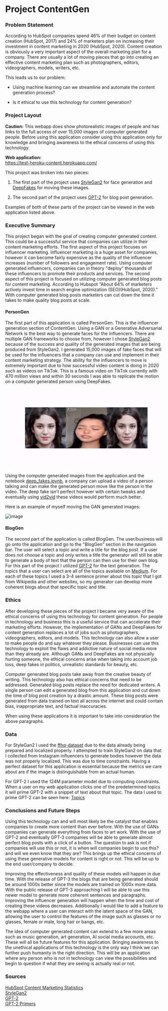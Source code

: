 # **Project ContentGen**

### **Problem Statement**

According to HubSpot companies spend 46% of their budget on content creation (HubSpot, 2017) and 24% of marketers plan on increasing their investment in content marketing in 2020 (HubSpot, 2020). Content creation is obviously a very important aspect of the overall marketing plan for a company. There are usually a lot of moving pieces that go into creating an effective content marketing plan such as photographers, editors, videographers, models, writers, etc. 

This leads us to our problem:

- Using machine learning can we streamline and automate the content generation process?

- Is it ethical to use this technology for content generation?


### **Project Layout**

**Caution:** This webapp does show photorealistic images of people and has links to the full access of over 15,000 images of computer generated people. Before using this application consider using this application only for knowledge and bringing awareness to the ethical concerns of using this technology.  

**Web application:**  
https://test-heroku-content.herokuapp.com/  

This project was broken into two pieces:   

1. The first part of the project uses [StyleGan2](https://github.com/amcurley/test-heroku/blob/master/people/StyleGan2_ContentGen.ipynb) for face generation and [DeepFakes](https://github.com/amcurley/test-heroku/blob/master/people/deep_fakes.ipynb) for moving these images. 

2. The second part of the project uses [GPT-2](https://github.com/amcurley/test-heroku/tree/master/gpt) for blog post generation.

Examples of both of these parts of the project can be viewed in the web application listed above.



### **Executive Summary**

This project began with the goal of creating computer generated content. This could be a successful service that companies can utilize in their content marketing efforts. The first aspect of this project focuses on influencer marketing. Influencer marketing is a huge asset for companies, however it can become fairly expensive as the quality of the influencer increases (number of followers and engagement rate). Using computer generated influencers, companies can in theory "deploy" thousands of these influencers to promote their products and services. The second aspect of this project is focused on utilizing computer generated blog posts for content marketing. According to Hubspot "About 64% of marketers actively invest time in search engine optimization (SEO)(HubSpot, 2020)." With computer generated blog posts marketers can cut down the time it takes to make quality blog posts at scale. 

#### **PersonGen**
The first part of this application is called PersonGen. This is the influencer generation section of ContentGen. Using a GAN or a Generative Adversarial Network is the best way to generate faces for the influencers. There are multiple GAN frameworks to choose from, however I chose [StyleGan2](https://github.com/NVlabs/stylegan2) because of the success and quality of the generated images that are being produced from StyleGan2. I generated 15,000 images of fake faces that will be used for the influencers that a company can use and implement in their content marketing strategy. The ability for the influencers to move is extremely important due to how successful video content is doing in 2020 such as videos on TikTok. This is a famous video on TikTok currently with 470 million views and within 30 seconds I was able to replicate the motion on a computer generated person using DeepFakes.

![image](./assets/deep-fake-gan.gif "GAN")


Using the computer generated images from the application and the notebook [deep_fakes.ipynb](https://github.com/amcurley/test-heroku/blob/master/people/deep_fakes.ipynb), a company can upload a video of a person talking and can make the generated person move like the person in the video. The deep fake isn't perfect however with certain tweaks and eventually using [vid2vid](https://github.com/NVlabs/few-shot-vid2vid) these videos would perform much better.

Here is an example of myself moving the GAN generated images:

![image](./assets/gans.gif "GAN")

#### **BlogGen**
The second part of the application is called BlogGen. The user/business will go onto the application and go to the "BlogGen" section in the navigation bar. The user will select a topic and write a title for the blog post. If a user does not choose a topic and only writes a title the generator will still be able to generate a body of text that the person can then use for their own blog. For this part of the project I utilized [GPT-2](https://github.com/openai/gpt-2) for the text generation. The topics that a user can select are all of the topics available on [Medium](https://medium.com/topics). For each of these topics I used a 3-4 sentence primer about this topic that I got from Wikipedia and other websites, so my generator can develop more coherent blogs about that specific topic and title.

### **Ethics**

After developing these pieces of the project I became very aware of the ethical concerns of using this technology for content generation. For people in technology and business this is a useful service that can accelerate their marketing efforts. However, the implementation of GANs and DeepFakes for content generation replaces a lot of jobs such as photographers, videographers, editors, and models. This technology can also allow a user to make people do and say whatever they please. Businesses can use this technology to exploit the flaws and addictive nature of social media more than they already are. Although GANs and DeepFakes are not physically hurting someone, the ethical concerns arise when taking into account job loss, deep fakes in politics, unrealistic standards for beauty, etc. 

Computer generated blog posts take away from the creative beauty of writing. This technology also has ethical concerns that need to be addressed. Generated blog posts replace the need for dedicated writers. A single person can edit a generated blog from this application and cut down the time of blog post creation by a drastic amount. These blog posts were generated from data trained on text all across the internet and could contain bias, inappropriate text, and factual inaccuracies. 

When using these applications it is important to take into consideration the above paragraphs.

### **Data**

For StyleGan2 I used the [ffhq-dataset](https://github.com/NVlabs/ffhq-dataset) due to the data already being prepared and localized properly. I attempted to train StyleGan2 on data that I collected from Instagram influencers to generate bodies however the data was not properly localized. This was due to time constraints. Having a perfect dataset for this application is essential because the metrics we care about are if the image is distinguishable from an actual human.

For GPT-2 I used the 124M parameter model due to computing constraints. When a user on my web application clicks one of the predetermined topics it will prime GPT-2 with a snippet of text about that topic. The data I used to prime GPT-2 can be seen here: [Topics](https://github.com/amcurley/test-heroku/tree/master/pages/topics)

### **Conclusions and Future Steps**
Using this technology can and will most likely be the catalyst that enables companies to create more content than ever before. With the use of GANs companies can generate everything from faces to art work. With the use of GPT-2 and eventually GPT-3 companies will be able to generate almost perfect blog posts with a click of a button. The question to ask is not if companies will use this or not, it is when will companies begin to use this? and will we even know that they are? This brings up the ethical concerns of using these generative models for content is right or not. This will be up to the end user/company to decide.

Improving the effectiveness and quality of these models will happen in due time. With the release of GPT-3 the blogs that are being generated should be around 1000x better since the models are trained on 1000x more data. With the public release of GPT-3 approaching I will be able to use this newer model to generate more coherent sentences and paragraphs. Improving the influencer generation will happen when the time and cost of creating these videos decreases. Additionally I would like to add a feature to the webapp where a user can interact with the latent space of the GAN, allowing the user to control the features of the image such as glasses or no glasses, female or male, long hair or bangs, etc.

The idea of computer generated content can extend to a few more areas such as music generation, art generation, AI social media accounts, etc. These will all be future features for this application. Bringing awareness to the unethical applications of this technology is the only way I think we can further push humanity in the right direction. This will be an application where any person who is not in technology can view the possibilities and begin to question if what they are seeing is actually real or not.

### **Sources**
[HubSpot Content Marketing Statistics](https://www.hubspot.com/marketing-statistics)  
[StyleGan2](https://github.com/NVlabs/stylegan2)  
[GPT-2](https://github.com/openai/gpt-2)  
[GPT-2 Primers](https://github.com/amcurley/test-heroku/blob/master/citations.txt)  